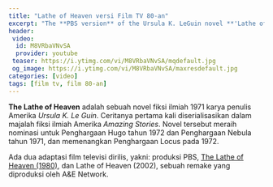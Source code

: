 ```yaml
---
title: "Lathe of Heaven versi Film TV 80-an"
excerpt: "The **PBS version** of the Ursula K. LeGuin novel **'Lathe of Heaven'** last aired in 1980."
header:
 video:
  id: M8VRbaVNvSA
  provider: youtube
 teaser: https://i.ytimg.com/vi/M8VRbaVNvSA/mqdefault.jpg
 og_image: https://i.ytimg.com/vi/M8VRbaVNvSA/maxresdefault.jpg
categories: [video]
tags: [film tv, film 80-an]
---
```


**The Lathe of Heaven** adalah sebuah novel fiksi ilmiah 1971 karya penulis Amerika _Ursula K. Le Guin_. Ceritanya pertama kali diserialisasikan dalam majalah fiksi ilmiah Amerika _Amazing Stories_. Novel tersebut meraih nominasi untuk Penghargaan Hugo tahun 1972 dan Penghargaan Nebula tahun 1971, dan memenangkan Penghargaan Locus pada 1972.

Ada dua adaptasi film televisi dirilis, yakni: produksi PBS, [The Lathe of Heaven (1980)](/video/lathe-of-heaven/), dan Lathe of Heaven (2002), sebuah remake yang diproduksi oleh A&E Network.
